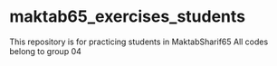 # maktab65_exercises_students
This repository is for practicing students in MaktabSharif65
All codes belong to group 04
